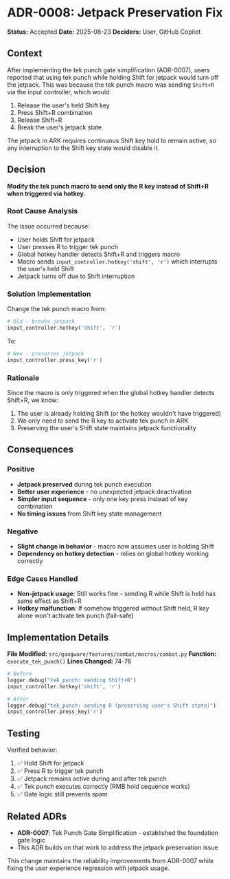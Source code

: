 # ADR-0008: Jetpack Preservation Fix

**Status:** Accepted
**Date:** 2025-08-23
**Deciders:** User, GitHub Copilot

## Context

After implementing the tek punch gate simplification (ADR-0007), users reported that using tek punch while holding Shift for jetpack would turn off the jetpack. This was because the tek punch macro was sending `Shift+R` via the input controller, which would:

1. Release the user's held Shift key
2. Press Shift+R combination
3. Release Shift+R
4. Break the user's jetpack state

The jetpack in ARK requires continuous Shift key hold to remain active, so any interruption to the Shift key state would disable it.

## Decision

**Modify the tek punch macro to send only the R key instead of Shift+R when triggered via hotkey.**

### Root Cause Analysis
The issue occurred because:
- User holds Shift for jetpack
- User presses R to trigger tek punch
- Global hotkey handler detects Shift+R and triggers macro
- Macro sends `input_controller.hotkey('shift', 'r')` which interrupts the user's held Shift
- Jetpack turns off due to Shift interruption

### Solution Implementation
Change the tek punch macro from:
```python
# Old - breaks jetpack
input_controller.hotkey('shift', 'r')
```

To:
```python
# New - preserves jetpack
input_controller.press_key('r')
```

### Rationale
Since the macro is only triggered when the global hotkey handler detects Shift+R, we know:
1. The user is already holding Shift (or the hotkey wouldn't have triggered)
2. We only need to send the R key to activate tek punch in ARK
3. Preserving the user's Shift state maintains jetpack functionality

## Consequences

### Positive
- **Jetpack preserved** during tek punch execution
- **Better user experience** - no unexpected jetpack deactivation
- **Simpler input sequence** - only one key press instead of key combination
- **No timing issues** from Shift key state management

### Negative
- **Slight change in behavior** - macro now assumes user is holding Shift
- **Dependency on hotkey detection** - relies on global hotkey working correctly

### Edge Cases Handled
- **Non-jetpack usage**: Still works fine - sending R while Shift is held has same effect as Shift+R
- **Hotkey malfunction**: If somehow triggered without Shift held, R key alone won't activate tek punch (fail-safe)

## Implementation Details

**File Modified:** `src/gangware/features/combat/macros/combat.py`
**Function:** `execute_tek_punch()`
**Lines Changed:** 74-76

```python
# Before
logger.debug("tek_punch: sending Shift+R")
input_controller.hotkey('shift', 'r')

# After
logger.debug("tek_punch: sending R (preserving user's Shift state)")
input_controller.press_key('r')
```

## Testing

Verified behavior:
1. ✅ Hold Shift for jetpack
2. ✅ Press R to trigger tek punch
3. ✅ Jetpack remains active during and after tek punch
4. ✅ Tek punch executes correctly (RMB hold sequence works)
5. ✅ Gate logic still prevents spam

## Related ADRs

- **ADR-0007**: Tek Punch Gate Simplification - established the foundation gate logic
- This ADR builds on that work to address the jetpack preservation issue

This change maintains the reliability improvements from ADR-0007 while fixing the user experience regression with jetpack usage.
